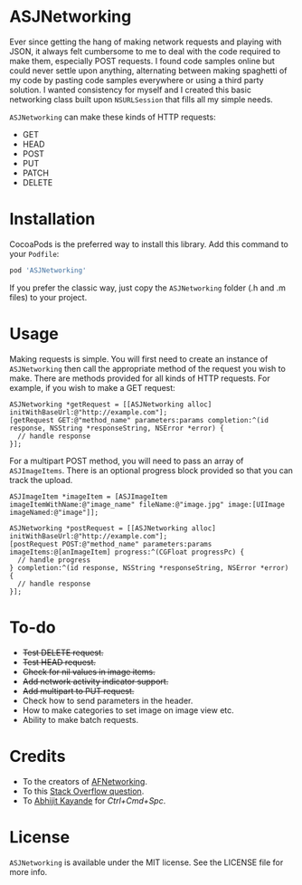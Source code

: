 # ASJNetworking

Ever since getting the hang of making network requests and playing with JSON, it always felt cumbersome to me to deal with the code required to make them, especially POST requests. I found code samples online but could never settle upon anything, alternating between making spaghetti of my code by pasting code samples everywhere or using a third party solution. I wanted consistency for myself and I created this basic networking class built upon `NSURLSession` that fills all my simple needs.

`ASJNetworking` can make these kinds of HTTP requests:
* GET
* HEAD
* POST
* PUT
* PATCH
* DELETE

# Installation

CocoaPods is the preferred way to install this library. Add this command to your `Podfile`:

```ruby
pod 'ASJNetworking'
```

If you prefer the classic way, just copy the `ASJNetworking` folder (.h and .m files) to your project.

# Usage

Making requests is simple. You will first need to create an instance of `ASJNetworking` then call the appropriate method of the request you wish to make. There are methods provided for all kinds of HTTP requests. For example, if you wish to make a GET request: 

```objc
ASJNetworking *getRequest = [[ASJNetworking alloc] initWithBaseUrl:@"http://example.com"];
[getRequest GET:@"method_name" parameters:params completion:^(id response, NSString *responseString, NSError *error) {
  // handle response
}];
```

For a multipart POST method, you will need to pass an array of `ASJImageItems`. There is an optional progress block provided so that you can track the upload.

```objc
ASJImageItem *imageItem = [ASJImageItem imageItemWithName:@"image_name" fileName:@"image.jpg" image:[UIImage imageNamed:@"image"]];

ASJNetworking *postRequest = [[ASJNetworking alloc] initWithBaseUrl:@"http://example.com"];
[postRequest POST:@"method_name" parameters:params imageItems:@[anImageItem] progress:^(CGFloat progressPc) {
  // handle progress
} completion:^(id response, NSString *responseString, NSError *error) {
  // handle response
}];
```

# To-do

- ~~Test DELETE request.~~
- ~~Test HEAD request.~~
- ~~Check for nil values in image items.~~
- ~~Add network activity indicator support.~~
- ~~Add multipart to PUT request.~~
- Check how to send parameters in the header.
- How to make categories to set image on image view etc.
- Ability to make batch requests.

# Credits

- To the creators of [AFNetworking](https://github.com/AFNetworking/AFNetworking).
- To this [Stack Overflow question](http://stackoverflow.com/questions/19099448/send-post-request-using-nsurlsession).
- To [Abhijit Kayande](https://github.com/Abhijit-Kayande) for *Ctrl+Cmd+Spc*.

# License

`ASJNetworking` is available under the MIT license. See the LICENSE file for more info.

